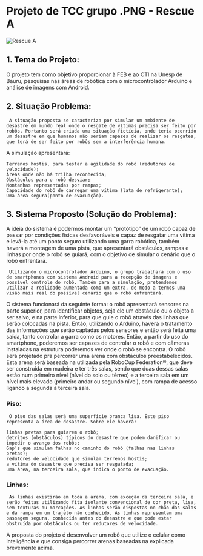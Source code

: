 # Projeto de TCC grupo .PNG - Rescue A

![Rescue A](http://www.pngrobotica.tk/images/png_logo.png)

## 1. Tema do Projeto:


O projeto tem como objetivo proporcionar à FEB e ao CTI na Unesp de Bauru, pesquisas nas áreas de robótica com o microcontrolador Arduino e análise de imagens com Android.

 
## 2. Situação Problema:


     A situação proposta se caracteriza por simular um ambiente de desastre em mundo real onde o resgate de vítimas precisa ser feito por robôs. Portanto será criada uma situação fictícia, onde teria ocorrido um desastre em que humanos não seriam capazes de realizar os resgates, que terá de ser feito por robôs sem a interferência humana.
A simulação apresentará:

    Terrenos hostis, para testar a agilidade do robô (redutores de velocidade);
    Áreas onde não há trilha reconhecida;
    Obstáculos para o robô desviar;
    Montanhas representadas por rampas;
    Capacidade do robô de carregar uma vítima (lata de refrigerante);
    Uma área segura(ponto de evacuação).

 
## 3. Sistema Proposto (Solução do Problema):


   A ideia do sistema é podermos montar um “protótipo” de um robô capaz de passar por condições físicas desfavoráveis e capaz de resgatar uma vítima e levá-la até um ponto seguro utilizando uma garra robótica, também haverá a montagem de uma pista, que apresentará obstáculos, rampas e linhas por onde o robô se guiará, com o objetivo de simular o cenário que o robô enfrentará.

     Utilizando o microcontrolador Arduino, o grupo trabalhará com o uso de smartphones com sistema Android para a recepção de imagens e possível controle do robô. Também para a simulação, pretendemos utilizar a realidade aumentada como um extra, de modo a termos uma visão mais real do possível cenário que o robô enfrentará.
O sistema funcionará da seguinte forma: o robô apresentará sensores na parte superior, para identificar objetos, seja ele um obstáculo ou o objeto a ser salvo, e na parte inferior, para que guie o robô através das linhas que serão
colocadas na pista. Então, utilizando o Arduino, haverá o tratamento das informações que serão captadas pelos sensores e então será feita uma saída, tanto controlar a garra como os motores. Então, a partir do uso do smartphone,
poderemos ser capazes de controlar o robô e com câmeras instaladas na estrutura poderemos ver onde o robô se encontra.
O robô será projetado pra percorrer uma arena com obstáculos preestabelecidos. Esta arena será baseada na utilizada pela RoboCup Federation®, que deve ser construída em madeira e ter três salas, sendo que duas dessas salas estão num primeiro nível (nível do solo ou térreo) e a terceira sala em um nível mais elevado (primeiro andar ou segundo nível), com rampa de acesso ligando a segunda à terceira sala.

### Piso:

     O piso das salas será uma superfície branca lisa. Este piso representa a área de desastre. Sobre ele haverá:

    linhas pretas para guiarem o robô;
    detritos (obstáculos) típicos do desastre que podem danificar ou impedir o avanço dos robôs;
    Gap’s que simulam falhas no caminho do robô (falhas nas linhas pretas);
    redutores de velocidade que simulam terrenos hostis; 
    a vítima do desastre que precisa ser resgatada;
    uma área, na terceira sala, que indica o ponto de evacuação.

### Linhas:

     As linhas existirão em toda a arena, com exceção da terceira sala, e serão feitas utilizando fita isolante convencional de cor preta, lisa, sem texturas ou marcações. As linhas serão dispostas no chão das salas e da rampa em um trajeto não conhecido. As linhas representam uma passagem segura, conhecida antes do desastre e que pode estar obstruída por obstáculos ou ter redutores de velocidade.
A proposta do projeto é desenvolver um robô que utilize o celular como inteligência e que consiga percorrer arenas baseadas na explicada brevemente acima.

